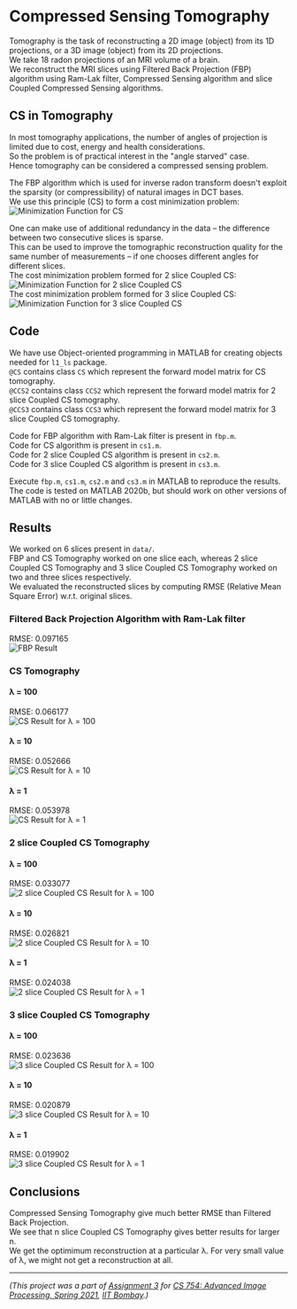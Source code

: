 # Compressed Sensing Tomography

Tomography is the task of reconstructing a 2D image (object) from its 1D projections, or a 3D image (object) from its 2D projections.  
We take 18 radon projections of an MRI volume of a brain.  
We reconstruct the MRI slices using Filtered Back Projection (FBP) algorithm using Ram-Lak filter, Compressed Sensing algorithm and slice Coupled Compressed Sensing algorithms.

## CS in Tomography

In most tomography applications, the number of angles of projection is limited due to cost, energy and health considerations.  
So the problem is of practical interest in the "angle starved" case.  
Hence tomography can be considered a compressed sensing problem.

The FBP algorithm which is used for inverse radon transform doesn't exploit the sparsity (or compressibility) of natural images in DCT bases.  
We use this principle (CS) to form a cost minimization problem:  
![Minimization Function for CS](others/CS.png "Minimization Function for CS")

One can make use of additional redundancy in the data – the difference between two consecutive slices is sparse.  
This can be used to improve the tomographic reconstruction quality for the same number of measurements – if one chooses different angles for different slices.  
The cost minimization problem formed for 2 slice Coupled CS:  
![Minimization Function for 2 slice Coupled CS](others/CCS2.png "Minimization Function for 2 slice Coupled CS")  
The cost minimization problem formed for 3 slice Coupled CS:  
![Minimization Function for 3 slice Coupled CS](others/CCS3.png "Minimization Function for 3 slice Coupled CS")

## Code

We have use Object-oriented programming in MATLAB for creating objects needed for `l1_ls` package.  
`@CS` contains class `CS` which represent the forward model matrix for CS tomography.  
`@CCS2` contains class `CCS2` which represent the forward model matrix for 2 slice Coupled CS tomography.  
`@CCS3` contains class `CCS3` which represent the forward model matrix for 3 slice Coupled CS tomography.

Code for FBP algorithm with Ram-Lak filter is present in `fbp.m`.  
Code for CS algorithm is present in `cs1.m`.  
Code for 2 slice Coupled CS algorithm is present in `cs2.m`.  
Code for 3 slice Coupled CS algorithm is present in `cs3.m`.

Execute `fbp.m`, `cs1.m`, `cs2.m` and `cs3.m` in MATLAB to reproduce the results.  
The code is tested on MATLAB 2020b, but should work on other versions of MATLAB with no or little changes.

## Results

We worked on 6 slices present in `data/`.  
FBP and CS Tomography worked on one slice each, whereas 2 slice Coupled CS Tomography and 3 slice Coupled CS Tomography worked on two and three slices respectively.  
We evaluated the reconstructed slices by computing RMSE (Relative Mean Square Error) w.r.t. original slices.

### Filtered Back Projection Algorithm with Ram-Lak filter

RMSE: 0.097165  
![FBP Result](results/fbp.png "FBP Result")

### CS Tomography

#### λ = 100

RMSE: 0.066177  
![CS Result for λ = 100](results/cs1_100.png "CS Result for λ = 100")

#### λ = 10

RMSE: 0.052666  
![CS Result for λ = 10](results/cs1_10.png "CS Result for λ = 10")

#### λ = 1

RMSE: 0.053978  
![CS Result for λ = 1](results/cs1_1.png "CS Result for λ = 1")

### 2 slice Coupled CS Tomography

#### λ = 100

RMSE: 0.033077  
![2 slice Coupled CS Result for λ = 100](results/cs2_100.png "2 slice Coupled CS Result for λ = 100")

#### λ = 10

RMSE: 0.026821  
![2 slice Coupled CS Result for λ = 10](results/cs2_10.png "2 slice Coupled CS Result for λ = 10")

#### λ = 1

RMSE: 0.024038  
![2 slice Coupled CS Result for λ = 1](results/cs2_1.png "2 slice Coupled CS Result for λ = 1")

### 3 slice Coupled CS Tomography

#### λ = 100

RMSE: 0.023636  
![3 slice Coupled CS Result for λ = 100](results/cs3_100.png "3 slice Coupled CS Result for λ = 100")

#### λ = 10

RMSE: 0.020879  
![3 slice Coupled CS Result for λ = 10](results/cs3_10.png "3 slice Coupled CS Result for λ = 10")

#### λ = 1

RMSE: 0.019902  
![3 slice Coupled CS Result for λ = 1](results/cs3_1.png "3 slice Coupled CS Result for λ = 1")

## Conclusions

Compressed Sensing Tomography give much better RMSE than Filtered Back Projection.  
We see that n slice Coupled CS Tomography gives better results for larger n.  
We get the optimimum reconstruction at a particular λ. For very small value of λ, we might not get a reconstruction at all.

---

*(This project was a part of [Assignment 3](https://github.com/devansh-dvj/CS754-Assignment-3) for [CS 754: Advanced Image Processing, Spring 2021](https://www.cse.iitb.ac.in/~ajitvr/CS754_Spring2021/), [IIT Bombay](https://www.iitb.ac.in/).)*

